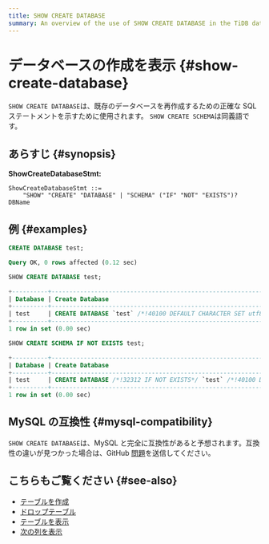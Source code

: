 ```yaml
---
title: SHOW CREATE DATABASE
summary: An overview of the use of SHOW CREATE DATABASE in the TiDB database.
---
```


# データベースの作成を表示 {#show-create-database}

`SHOW CREATE DATABASE`は、既存のデータベースを再作成するための正確な SQL ステートメントを示すために使用されます。 `SHOW CREATE SCHEMA`は同義語です。

## あらすじ {#synopsis}

**ShowCreateDatabaseStmt:**

```ebnf+diagram
ShowCreateDatabaseStmt ::=
    "SHOW" "CREATE" "DATABASE" | "SCHEMA" ("IF" "NOT" "EXISTS")? DBName
```

## 例 {#examples}

```sql
CREATE DATABASE test;
```

```sql
Query OK, 0 rows affected (0.12 sec)
```

```sql
SHOW CREATE DATABASE test;
```

```sql
+----------+------------------------------------------------------------------+
| Database | Create Database                                                  |
+----------+------------------------------------------------------------------+
| test     | CREATE DATABASE `test` /*!40100 DEFAULT CHARACTER SET utf8mb4 */ |
+----------+------------------------------------------------------------------+
1 row in set (0.00 sec)
```

```sql
SHOW CREATE SCHEMA IF NOT EXISTS test;
```

```sql
+----------+-------------------------------------------------------------------------------------------+
| Database | Create Database                                                                           |
+----------+-------------------------------------------------------------------------------------------+
| test     | CREATE DATABASE /*!32312 IF NOT EXISTS*/ `test` /*!40100 DEFAULT CHARACTER SET utf8mb4 */ |
+----------+-------------------------------------------------------------------------------------------+
1 row in set (0.00 sec)
```

## MySQL の互換性 {#mysql-compatibility}

`SHOW CREATE DATABASE`は、MySQL と完全に互換性があると予想されます。互換性の違いが見つかった場合は、GitHub [問題](https://github.com/pingcap/tidb/issues/new/choose)を送信してください。

## こちらもご覧ください {#see-also}

-   [テーブルを作成](/sql-statements/sql-statement-create-table.md)
-   [ドロップテーブル](/sql-statements/sql-statement-drop-table.md)
-   [テーブルを表示](/sql-statements/sql-statement-show-tables.md)
-   [次の列を表示](/sql-statements/sql-statement-show-columns-from.md)
